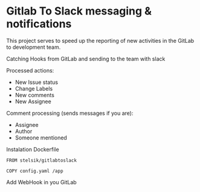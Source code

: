 # Gitlab To Slack messaging & notifications
This project serves to speed up the reporting of new activities in the GitLab to development team.   

Catching Hooks from GitLab and sending to the team with slack   

Processed actions:
   - New Issue status
   - Change Labels
   - New comments
   - New Assignee   
   
Comment processing (sends messages if you are):
   - Assignee
   - Author
   - Someone mentioned

Instalation Dockerfile
```
FROM stelsik/gitlabtoslack

COPY config.yaml /app
```

Add WebHook in you GitLab
